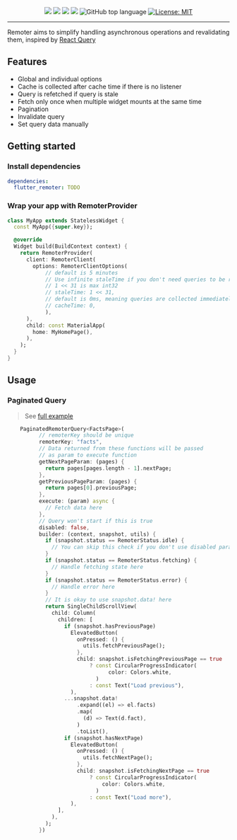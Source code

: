 <p align="center">
  <a href="https://www.codacy.com/gh/sofiyevsr/remoter/dashboard?utm_source=github.com&amp;utm_medium=referral&amp;utm_content=sofiyevsr/remoter&amp;utm_campaign=Badge_Grade"><img src="https://app.codacy.com/project/badge/Grade/b54f20951646419e83f875089eb13daa"/></a>
  <a href="https://www.codacy.com/gh/sofiyevsr/remoter/dashboard?utm_source=github.com&amp;utm_medium=referral&amp;utm_content=sofiyevsr/remoter&amp;utm_campaign=Badge_Coverage"><img src="https://app.codacy.com/project/badge/Coverage/b54f20951646419e83f875089eb13daa"/></a>
  <a href="https://github.com/sofiyevsr/remoter/actions/workflows/flutter_remoter.yml"><img src="https://img.shields.io/github/workflow/status/sofiyevsr/remoter/Flutter%20Remoter"/></a>
  <a href="https://pub.dev/packages/flutter_remoter"><img src="https://img.shields.io/pub/v/flutter_remoter?logo=dart"/></a>
  <img alt="GitHub top language" src="https://img.shields.io/github/languages/top/sofiyevsr/remoter">
  <a href="https://opensource.org/licenses/MIT"><img src="https://img.shields.io/badge/license-MIT-blue" alt="License: MIT"></a>
</p>

---

Remoter aims to simplify handling asynchronous operations and revalidating them, inspired by [React Query](https://github.com/TanStack/query)

## Features

- Global and individual options
- Cache is collected after cache time if there is no listener
- Query is refetched if query is stale
- Fetch only once when multiple widget mounts at the same time
- Pagination
- Invalidate query
- Set query data manually

## Getting started

### Install dependencies

```yaml
dependencies:
  flutter_remoter: TODO
```

### Wrap your app with RemoterProvider

```dart
class MyApp extends StatelessWidget {
  const MyApp({super.key});

  @override
  Widget build(BuildContext context) {
    return RemoterProvider(
      client: RemoterClient(
        options: RemoterClientOptions(
            // default is 5 minutes
            // Use infinite staleTime if you don't need queries to be refetched when new query mounts
            // 1 << 31 is max int32
            // staleTime: 1 << 31,
            // default is 0ms, meaning queries are collected immediately after all listeners gone
            // cacheTime: 0,
            ),
      ),
      child: const MaterialApp(
        home: MyHomePage(),
      ),
    );
  }
}
```

## Usage

### Paginated Query

> See [full example](https://github.com/sofiyevsr/remoter/tree/master/examples/pagination)

```dart
    PaginatedRemoterQuery<FactsPage>(
          // remoterKey should be unique
          remoterKey: "facts",
          // Data returned from these functions will be passed
          // as param to execute function
          getNextPageParam: (pages) {
            return pages[pages.length - 1].nextPage;
          },
          getPreviousPageParam: (pages) {
            return pages[0].previousPage;
          },
          execute: (param) async {
            // Fetch data here
          },
          // Query won't start if this is true
          disabled: false,
          builder: (context, snapshot, utils) {
            if (snapshot.status == RemoterStatus.idle) {
              // You can skip this check if you don't use disabled parameter
            }
            if (snapshot.status == RemoterStatus.fetching) {
              // Handle fetching state here
            }
            if (snapshot.status == RemoterStatus.error) {
              // Handle error here
            }
            // It is okay to use snapshot.data! here
            return SingleChildScrollView(
              child: Column(
                children: [
                  if (snapshot.hasPreviousPage)
                    ElevatedButton(
                      onPressed: () {
                        utils.fetchPreviousPage();
                      },
                      child: snapshot.isFetchingPreviousPage == true
                          ? const CircularProgressIndicator(
                                color: Colors.white,
                            )
                          : const Text("Load previous"),
                    ),
                  ...snapshot.data!
                      .expand((el) => el.facts)
                      .map(
                        (d) => Text(d.fact),
                      )
                      .toList(),
                  if (snapshot.hasNextPage)
                    ElevatedButton(
                      onPressed: () {
                        utils.fetchNextPage();
                      },
                      child: snapshot.isFetchingNextPage == true
                          ? const CircularProgressIndicator(
                              color: Colors.white,
                            )
                          : const Text("Load more"),
                    ),
                ],
              ),
            );
          })

```
